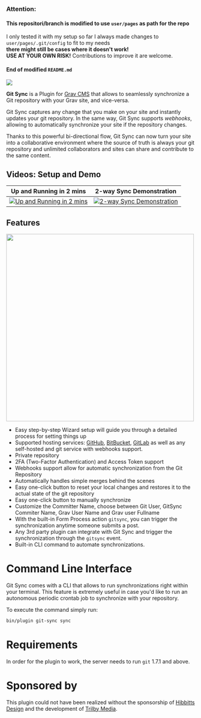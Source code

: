 ### Attention: 

#### This repositori/branch is modified to use `user/pages` as path for the repo

I only tested it with my setup so far
I always made changes to `user/pages/.git/config` to fit to my needs  
**there might still be cases where it doesn't work!**  
**USE AT YOUR OWN RISK!**
Contributions to improve it are welcome.

#### End of modified `README.md`


![](images/gitsync-logo.png)

**Git Sync** is a Plugin for [Grav CMS](http://github.com/getgrav/grav) that allows to seamlessly synchronize a Git repository with your Grav site, and vice-versa. 

Git Sync captures any change that you make on your site and instantly updates your git repository. In the same way, Git Sync supports _webhooks_, allowing to automatically synchronize your site if the repository changes.

Thanks to this powerful bi-directional flow, Git Sync can now turn your site into a collaborative environment where the source of truth is always your git repository and unlimited collaborators and sites can share and contribute to the same content.

## Videos: Setup and Demo

| Up and Running in 2 mins | 2-way Sync Demonstration |
| ------------ | ----------------- |
| [![Up and Running in 2 mins](https://img.youtube.com/vi/avcGP0FAzB8/0.jpg)](https://www.youtube.com/watch?v=avcGP0FAzB8) | [![2-way Sync Demonstration](https://img.youtube.com/vi/3fy78afacyw/0.jpg)](https://www.youtube.com/watch?v=3fy78afacyw) |


## Features

<img src="wizard.png" width="500" />
 
* Easy step-by-step Wizard setup will guide you through a detailed process for setting things up
* Supported hosting services: [GitHub](https://github.com), [BitBucket](https://bitbucket.org), [GitLab](https://gitlab.com) as well as any self-hosted and git service with webhooks support.
* Private repository
* 2FA (Two-Factor Authentication) and Access Token support
* Webhooks support allow for automatic synchronization from the Git Repository
* Automatically handles simple merges behind the scenes
* Easy one-click button to reset your local changes and restores it to the actual state of the git repository
* Easy one-click button to manually synchronize
* Customize the Committer Name, choose between Git User, GitSync Commiter Name, Grav User Name and Grav user Fullname 
* With the built-in Form Process action `gitsync`, you can trigger the synchronization anytime someone submits a post.
* Any 3rd party plugin can integrate with Git Sync and trigger the synchronization through the `gitsync` event.
* Built-in CLI command to automate synchronizations.

# Command Line Interface

Git Sync comes with a CLI that allows to run synchronizations right within your terminal. This feature is extremely useful in case you'd like to run an autonomous periodic crontab job to synchronize with your repository.

To execute the command simply run:

```bash
bin/plugin git-sync sync
```

# Requirements

In order for the plugin to work, the server needs to run `git` 1.7.1 and above.

# Sponsored by

This plugin could not have been realized without the sponsorship of [Hibbitts Design](http://www.hibbittsdesign.org/blog/) and the development of [Trilby Media](http://trilby.media).
